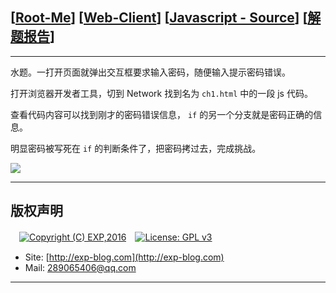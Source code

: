## [[Root-Me](https://www.root-me.org/)] [[Web-Client](https://www.root-me.org/en/Challenges/Web-Client/)] [[Javascript - Source](https://www.root-me.org/en/Challenges/Web-Client/Javascript-Source)] [[解题报告](https://exp-blog.com/safe/ctf/rootme/web-client/javascript-source/)]

------

水题。一打开页面就弹出交互框要求输入密码，随便输入提示密码错误。

打开浏览器开发者工具，切到 Network 找到名为 `ch1.html` 中的一段 js 代码。

查看代码内容可以找到刚才的密码错误信息， `if` 的另一个分支就是密码正确的信息。

明显密码被写死在 `if` 的判断条件了，把密码拷过去，完成挑战。

![](https://github.com/lyy289065406/CTF-Solving-Reports/blob/master/rootme/Web-Client/%5B03%5D%20%5B5P%5D%20Javascript%20-%20Source/imgs/01.png)

------

## 版权声明

　[![Copyright (C) EXP,2016](https://img.shields.io/badge/Copyright%20(C)-EXP%202016-blue.svg)](http://exp-blog.com)　[![License: GPL v3](https://img.shields.io/badge/License-GPL%20v3-blue.svg)](https://www.gnu.org/licenses/gpl-3.0)
  

- Site: [http://exp-blog.com](http://exp-blog.com) 
- Mail: <a href="mailto:289065406@qq.com?subject=[EXP's Github]%20Your%20Question%20（请写下您的疑问）&amp;body=What%20can%20I%20help%20you?%20（需要我提供什么帮助吗？）">289065406@qq.com</a>


------
